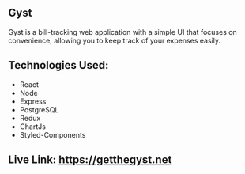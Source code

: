## Gyst
Gyst is a bill-tracking web application with a simple UI that focuses on convenience, allowing you to keep track of your expenses easily.

## Technologies Used:
- React
- Node
- Express
- PostgreSQL
- Redux
- ChartJs
- Styled-Components

## Live Link: https://getthegyst.net